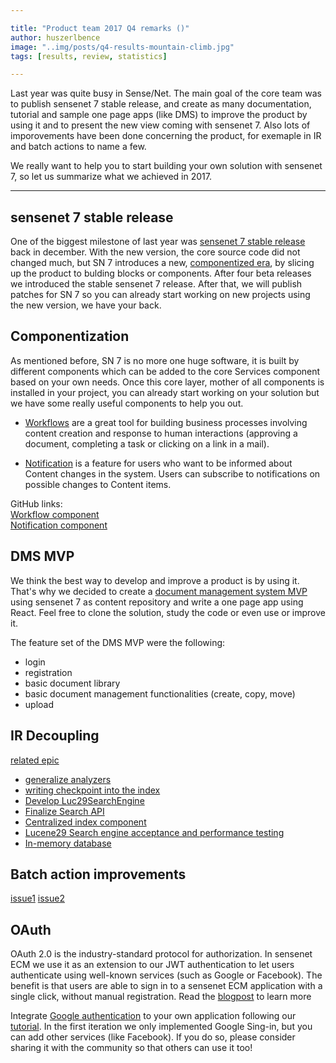 ```yaml
---

title: "Product team 2017 Q4 remarks ()"
author: huszerlbence
image: "..img/posts/q4-results-mountain-climb.jpg"
tags: [results, review, statistics]

---
```


Last year was quite busy in Sense/Net. The main goal of the core team was to publish sensenet 7 stable release, and create as many documentation, tutorial and sample one page apps (like DMS) to improve the product by using it and to present the new view coming with sensenet 7.
Also lots of imporovements have been done concerning the product, for exemaple in IR and batch actions to name a few.

We really want to help you to start building your own solution with sensenet 7, so let us summarize what we achieved in 2017.

---

## sensenet 7 stable release

One of the biggest milestone of last year was [sensenet 7 stable release](https://community.sensenet.com/blog/2017/12/06/release-7.0-stable) back in december. With the new version, the core source code did not changed much, but SN 7 introduces a new, [componentized era](https://community.sensenet.com/blog/2017/09/27/new-sn7-components), by slicing up the product to bulding blocks or components.
After four beta releases we introduced the stable sensenet 7 release. After that, we will publish patches for SN 7 so you can already start working on new projects using the new version, we have your back.

## Componentization
As mentioned before, SN 7 is no more one huge software, it is built by different components which can be added to the core Services component based on your own needs.
Once this core layer, mother of all components is installed in your project, you can already start working on your solution but we have some really useful components to help you out.

- [Workflows](https://github.com/sensenet/sensenet/issues/76) are a great tool for building business processes involving content creation and response to human interactions (approving a document, completing a task or clicking on a link in a mail).

- [Notification](https://github.com/sensenet/sensenet/issues/77) is a feature for users who want to be informed about Content changes in the system. Users can subscribe to notifications on possible changes to Content items.

GitHub links:  
[Workflow component](https://github.com/SenseNet/sn-workflow)  
[Notification component](https://github.com/SenseNet/sn-notification)

## DMS MVP

We think the best way to develop and improve a product is by using it.
That's why we decided to create a [document management system MVP](https://github.com/SenseNet/sn-dms-demo) using sensenet 7 as content repository and write a one page app using React. Feel free to clone the solution, study the code or even use or improve it.

The feature set of the DMS MVP were the following:
- login
- registration
- basic document library
- basic document management functionalities (create, copy, move)
- upload



## IR Decoupling

[related epic](https://github.com/SenseNet/sensenet/issues/125)

- [generalize analyzers](https://github.com/SenseNet/sensenet/issues/179)
- [writing checkpoint into the index](https://github.com/SenseNet/sensenet/issues/181)
- [Develop Luc29SearchEngine](https://github.com/SenseNet/sensenet/issues/157)
- [Finalize Search API](https://github.com/SenseNet/sensenet/issues/166)
- [Centralized index component](https://github.com/SenseNet/sensenet/issues/184)
- [Lucene29 Search engine acceptance and performance testing](https://github.com/SenseNet/sensenet/issues/180)
- [In-memory database](https://github.com/SenseNet/sensenet/issues/141)

## Batch action improvements

[issue1](https://github.com/SenseNet/sensenet/issues/147)
[issue2](https://github.com/SenseNet/sn-client-js/issues/53)

## OAuth

OAuth 2.0 is the industry-standard protocol for authorization. In sensenet ECM we use it as an extension to our JWT authentication to let users authenticate using well-known services (such as Google or Facebook). The benefit is that users are able to sign in to a sensenet ECM application with a single click, without manual registration. Read the [blogpost](https://community.sensenet.com/blog/2017/12/20/first-oauth-implementation) to learn more

Integrate [Google authentication]((https://github.com/SenseNet/sn-oauth-google)) to your own application following our [tutorial](https://github.com/SenseNet/sn-client-auth-google).
In the first iteration we only implemented Google Sing-in, but you can add other services (like Facebook). If you do so, please consider sharing it with the community so that others can use it too!